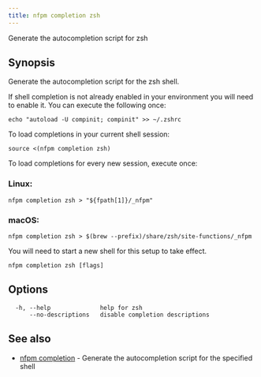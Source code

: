 ```yaml
---
title: nfpm completion zsh
---
```


Generate the autocompletion script for zsh

## Synopsis

Generate the autocompletion script for the zsh shell.

If shell completion is not already enabled in your environment you will need
to enable it.  You can execute the following once:

	echo "autoload -U compinit; compinit" >> ~/.zshrc

To load completions in your current shell session:

	source <(nfpm completion zsh)

To load completions for every new session, execute once:

### Linux:

	nfpm completion zsh > "${fpath[1]}/_nfpm"

### macOS:

	nfpm completion zsh > $(brew --prefix)/share/zsh/site-functions/_nfpm

You will need to start a new shell for this setup to take effect.


```
nfpm completion zsh [flags]
```

## Options

```
  -h, --help              help for zsh
      --no-descriptions   disable completion descriptions
```

## See also

* [nfpm completion](/docs/cmd/nfpm_completion/)	 - Generate the autocompletion script for the specified shell

